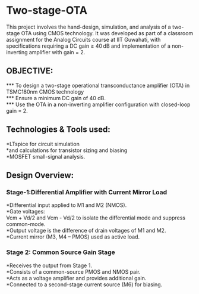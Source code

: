 # Two-stage-OTA
This project involves the hand-design, simulation, and analysis of a two-stage OTA using CMOS technology. It was developed as part of a classroom assignment for the Analog Circuits course at IIT Guwahati, with specifications requiring a DC gain ≥ 40 dB and implementation of a non-inverting amplifier with gain = 2.  
## OBJECTIVE:
  *** To design a two-stage operational transconductance amplifier (OTA) in TSMC180nm CMOS technology<br/>
  *** Ensure a minimum DC gain of 40 dB.<br/>
  *** Use the OTA in a non-inverting amplifier configuration with closed-loop gain = 2.
## Technologies & Tools used:
*LTspice for circuit simulation<br/>
*and calculations for transistor sizing and biasing<br/>
*MOSFET small-signal analysis.<br/>
## Design Overview:
### Stage-1:Differential Amplifier with Current Mirror Load
*Differential input applied to M1 and M2 (NMOS).<br/>
*Gate voltages:<br/>
Vcm + Vd/2 and Vcm - Vd/2 to isolate the differential mode and suppress common-mode.<br/>
*Output voltage is the difference of drain voltages of M1 and M2.<br/>
*Current mirror (M3, M4 – PMOS) used as active load.<br/>
### Stage 2: Common Source Gain Stage
*Receives the output from Stage 1.<br/>
*Consists of a common-source PMOS and NMOS pair.<br/>
*Acts as a voltage amplifier and provides additional gain.<br/>
*Connected to a second-stage current source (M6) for biasing.<br/>



